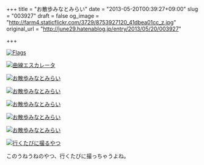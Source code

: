+++
title = "お散歩みなとみらい"
date = "2013-05-20T00:39:27+09:00"
slug = "003927"
draft = false
og_image = "http://farm4.staticflickr.com/3729/8753927120_41dbea01cc_z.jpg"
original_url = "http://june29.hatenablog.jp/entry/2013/05/20/003927"

+++

<p><a href="http://www.flickr.com/photos/june29/8753927120/" title="Flags by june29, on Flickr"><img src="http://farm4.staticflickr.com/3729/8753927120_41dbea01cc_z.jpg" alt="Flags"></a></p>
<p><a href="http://www.flickr.com/photos/june29/8752801857/" title="曲線エスカレータ by june29, on Flickr"><img src="http://farm4.staticflickr.com/3697/8752801857_37e4cacb65_z.jpg" alt="曲線エスカレータ"></a></p>
<p><a href="http://www.flickr.com/photos/june29/8753907658/" title="お散歩みなとみらい by june29, on Flickr"><img src="http://farm8.staticflickr.com/7317/8753907658_28ba5391b5_z.jpg" alt="お散歩みなとみらい"></a></p>
<p><a href="http://www.flickr.com/photos/june29/8752781261/" title="お散歩みなとみらい by june29, on Flickr"><img src="http://farm8.staticflickr.com/7431/8752781261_8c6a12316f_z.jpg" alt="お散歩みなとみらい"></a></p>
<p><a href="http://www.flickr.com/photos/june29/8753908578/" title="お散歩みなとみらい by june29, on Flickr"><img src="http://farm9.staticflickr.com/8540/8753908578_4c6c325f57_z.jpg" alt="お散歩みなとみらい"></a></p>
<p><a href="http://www.flickr.com/photos/june29/8753912962/" title="お散歩みなとみらい by june29, on Flickr"><img src="http://farm3.staticflickr.com/2884/8753912962_ed8df5d29e_z.jpg" alt="お散歩みなとみらい"></a></p>
<p><a href="http://www.flickr.com/photos/june29/8753921566/" title="お散歩みなとみらい by june29, on Flickr"><img src="http://farm9.staticflickr.com/8254/8753921566_8f1208ffda_z.jpg" alt="お散歩みなとみらい"></a></p>
<p><a href="http://www.flickr.com/photos/june29/8753903826/" title="行くたびに撮るやつ by june29, on Flickr"><img src="http://farm6.staticflickr.com/5445/8753903826_1696e15d8b_z.jpg" alt="行くたびに撮るやつ"></a></p>
<p>このうねうねのやつ、行くたびに撮っちゃうよね。</p>
